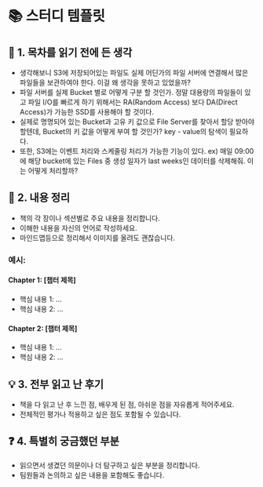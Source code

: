 # 📚 스터디 템플릿

## 📖 1. 목차를 읽기 전에 든 생각
- 생각해보니 S3에 저장되어있는 파일도 실제 어딘가의 파일 서버에 연결해서 많은 파일들을 보관하여야 한다. 이걸 왜 생각을 못하고 있었을까?
- 파일 서버를 실제 Bucket 별로 어떻게 구분 할 것인가. 정말 대용량의 파일들이 있고 파일 I/O를 빠르게 하기 위해서는 RA(Random Access) 보다 DA(Direct Access)가 가능한 SSD를 사용해야 할 것이다.
- 실제로 명명되어 있는 Bucket과 고유 키 값으로 File Server를 찾아서 할당 받아야 할텐데, Bucket의 키 값을 어떻게 부여 할 것인가? key - value의 탐색이 필요하다.
- 또한, S3에는 이벤트 처리와 스케줄링 처리가 가능한 기능이 있다. ex) 매일 09:00에 해당 bucket에 있는 Files 중 생성 일자가 last weeks인 데이터를 삭제해줘. 이는 어떻게 처리할까? 

## 📝 2. 내용 정리
- 책의 각 장이나 섹션별로 주요 내용을 정리합니다.
- 이해한 내용을 자신의 언어로 작성하세요.
- 마인드맵등으로 정리해서 이미지를 올려도 괜찮습니다.

### 예시:
#### Chapter 1: [챕터 제목]
- 핵심 내용 1: ...
- 핵심 내용 2: ...

#### Chapter 2: [챕터 제목]
- 핵심 내용 1: ...
- 핵심 내용 2: ...

## 💡 3. 전부 읽고 난 후기
- 책을 다 읽고 난 후 느낀 점, 배우게 된 점, 아쉬운 점을 자유롭게 적어주세요.
- 전체적인 평가나 적용하고 싶은 점도 포함될 수 있습니다.

## ❓ 4. 특별히 궁금했던 부분
- 읽으면서 생겼던 의문이나 더 탐구하고 싶은 부분을 정리합니다.
- 팀원들과 논의하고 싶은 내용을 포함해도 좋습니다.
